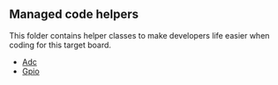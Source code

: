 ## Managed code helpers

This folder contains helper classes to make developers life easier when coding for this target board.

* [Adc](GHI_FEZ_CERB40_NF.Adc.cs)
* [Gpio](GHI_FEZ_CERB40_NF.Gpio.cs)
